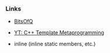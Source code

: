 ### Links

- [BitsOfQ](https://github.com/QBouts/BitsOfQ)
- [YT: C++ Template Metaprogramming](https://www.youtube.com/watch?v=VBI6TSo8Zog&list=PLWxziGKTUvQFIsbbFcTZz7jOT4TMGnZBh)

- inline (inline static members, etc.)
